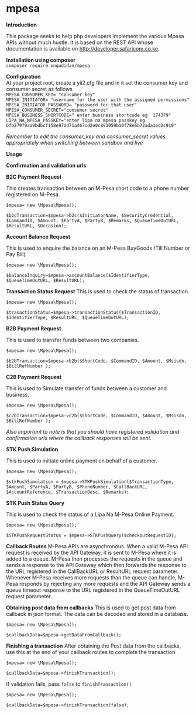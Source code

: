 # mpesa
**Introduction**

This package seeks to help php developers implement the various Mpesa APIs without much hustle. It is based on the REST API whose documentation is available on http://developer.safaricom.co.ke.
 
 **Installation using composer**<br>
 `composer require ongudidan/mpesa`<br>
 
 
 **Configuration**<br>
 At your project root, create a yii2.cfg file and in it set the consumer key and consumer secret as follows   
 `MPESA_CONSUMER_KEY= "consumer key"` <br>
 `MPESA_INITIATOR= "username for the user with the assigned permissions"` <br>
 `MPESA_INITIATOR_PASSWORD= "password for that user"` <br>
 `MPESA_CONSUMER_SECRET="consumer secret"`<br>
 `MPESA_BUSINESS_SHORTCODE=" enter business shortcode eg  174379"`<br>
 `LIPA_NA_MPESA_PASSKEY="enter lipa na mpesa passkey eg bfb279f9aa9bdbcf158e97dd71a467cd2e0c893059b10f78e6b72ada1ed2c919"`<br>

  _Remember to edit the consumer_key and consumer_secret values appropriately when switching between sandbox and live_

  
 **Usage**
 
 **Confirmation and validation urls** 

**B2C Payment Request**
 
 This creates transaction between an M-Pesa short code to a phone number registered on M-Pesa.
 
`$mpesa= new \Mpesa\Mpesa();`

`$b2cTransaction=$mpesa->b2c($InitiatorName, $SecurityCredential, $CommandID, $Amount, $PartyA, $PartyB, $Remarks, $QueueTimeOutURL, $ResultURL, $Occasion);`



**Account Balance Request**
 
This is used to enquire the balance on an M-Pesa BuyGoods (Till Number or Pay Bill)

`$mpesa= new \Mpesa\Mpesa();`

`$balanceInquiry=$mpesa->accountBalance($IdentifierType, $QueueTimeOutURL, $ResultURL);`



**Transaction Status Request**
This is used to check the status of transaction. 

`$mpesa= new \Mpesa\Mpesa();`

`$trasactionStatus=$mpesa->transactionStatus($TransactionID, $IdentifierType, $ResultURL, $QueueTimeOutURL);`



**B2B Payment Request**

This is used to transfer funds between two companies.

`$mpesa= new \Mpesa\Mpesa();`

`$b2bTransaction=$mpesa->b2b($ShortCode, $CommandID, $Amount, $Msisdn, $BillRefNumber );`



**C2B Payment Request**

This is used to Simulate transfer of funds between a customer and business.


`$mpesa= new \Mpesa\Mpesa();`

`$c2bTransaction=$mpesa->c2b($ShortCode, $CommandID, $Amount, $Msisdn, $BillRefNumber );`

_Also important to note is that you should have registered validation and confirmation urls where the callback responses will be sent._



**STK Push Simulation**

This is used to initiate online payment on behalf of a customer.

`$mpesa= new \Mpesa\Mpesa();`

`$stkPushSimulation = $mpesa->STKPushSimulation($TransactionType, $Amount, $PartyA, $PartyB, $PhoneNumber, $CallBackURL, $AccountReference, $TransactionDesc, $Remarks);`



**STK Push Status Query**

 This is used to check the status of a Lipa Na M-Pesa Online Payment.
 
`$mpesa= new \Mpesa\Mpesa();`

`$STKPushRequestStatus = $mpesa->STKPushQuery($checkoutRequestID);`




**Callback Routes**
M-Pesa APIs are asynchronous. When a valid M-Pesa API request is received by the API Gateway, it is sent to M-Pesa where it is added to a queue. M-Pesa then processes the requests in the queue and sends a response to the API Gateway which then forwards the response to the URL registered in the CallBackURL or ResultURL request parameter. Whenever M-Pesa receives more requests than the queue can handle, M-Pesa responds by rejecting any more requests and the API Gateway sends a queue timeout response to the URL registered in the QueueTimeOutURL request parameter.

**Obtaining post data from callbacks**
 This is used to get post data from callback in json format. The data can be decoded and stored in a database.
 
 `$mpesa= new \Mpesa\Mpesa();`
 
 `$callbackData=$mpesa->getDataFromCallback();`
  
  **Finishing a transaction**
  After obtaining the Post data from the callbacks, use this at the end of your callback routes to complete the transaction
  
  `$mpesa= new \Mpesa\Mpesa();`
  
  `$callbackData=$mpesa->finishTransaction();`


  If validation fails, pass `false` to `finishTransaction()`

  `$mpesa= new \Mpesa\Mpesa();`
  
  `$callbackData=$mpesa->finishTransaction(false);`



